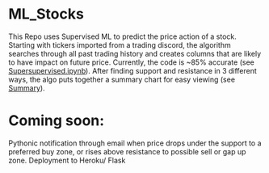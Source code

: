 # ML_Stocks
This Repo uses Supervised ML to predict the price action of a stock. Starting with tickers imported from a trading discord, the algorithm searches through all past trading history and creates columns that are likely to have impact on future price. Currently, the code is ~85% accurate (see [Supersupervised.ipynb](https://github.com/amoogat/ML_Stocks/blob/main/Supersupervised.ipynb)). After finding support and resistance in 3 different ways, the algo puts together a summary chart for easy viewing (see [Summary](https://github.com/amoogat/ML_Stocks/blob/main/spreadsheets/Summary%2026-01-2021.xlsx)). 

# Coming soon:
Pythonic notification through email when price drops under the support to a preferred buy zone, or rises above resistance to possible sell or gap up zone.
Deployment to Heroku/ Flask
